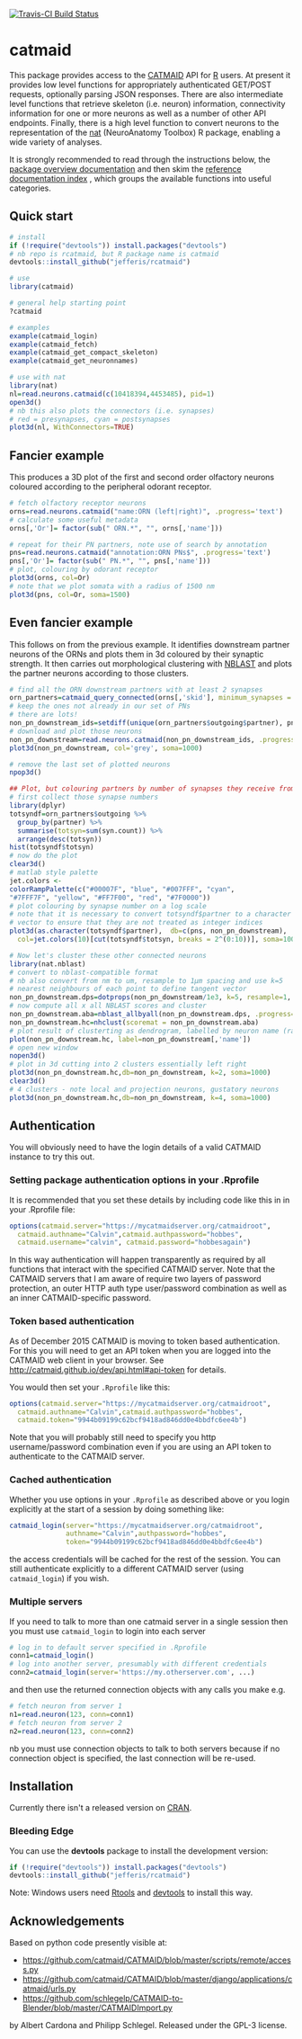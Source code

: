 [![Travis-CI Build Status](https://travis-ci.org/jefferis/rcatmaid.svg?branch=master)](https://travis-ci.org/jefferis/rcatmaid)
# catmaid

This package provides access to the [CATMAID](http://catmaid.org/) API for 
[R](http://r-project.org/) users.  At present it provides low level functions 
for appropriately authenticated GET/POST requests, optionally parsing JSON responses.
There are also intermediate level functions that retrieve skeleton (i.e. neuron) 
information, connectivity information for one or more neurons as well as a number 
of other API endpoints. Finally, there is
a high level function to convert neurons to the representation of the
[nat](https://github.com/jefferis/nat) (NeuroAnatomy Toolbox) R package, enabling
a wide variety of analyses.

It is strongly recommended to read through the instructions below, the [package
overview documentation](http://jefferis.github.io/rcatmaid/reference/catmaid-package.html)
and then skim the [reference documentation index](http://jefferis.github.io/rcatmaid/reference/)
, which groups the available functions into useful categories.

## Quick start
```r
# install
if (!require("devtools")) install.packages("devtools")
# nb repo is rcatmaid, but R package name is catmaid
devtools::install_github("jefferis/rcatmaid")

# use 
library(catmaid)

# general help starting point
?catmaid

# examples
example(catmaid_login)
example(catmaid_fetch)
example(catmaid_get_compact_skeleton)
example(catmaid_get_neuronnames)

# use with nat
library(nat)
nl=read.neurons.catmaid(c(10418394,4453485), pid=1)
open3d()
# nb this also plots the connectors (i.e. synapses) 
# red = presynapses, cyan = postsynapses
plot3d(nl, WithConnectors=TRUE)
```
## Fancier example
This produces a 3D plot of the first and second order olfactory neurons
coloured according to the peripheral odorant receptor.
```r
# fetch olfactory receptor neurons
orns=read.neurons.catmaid("name:ORN (left|right)", .progress='text')
# calculate some useful metadata
orns[,'Or']= factor(sub(" ORN.*", "", orns[,'name']))

# repeat for their PN partners, note use of search by annotation
pns=read.neurons.catmaid("annotation:ORN PNs$", .progress='text')
pns[,'Or']= factor(sub(" PN.*", "", pns[,'name']))
# plot, colouring by odorant receptor
plot3d(orns, col=Or)
# note that we plot somata with a radius of 1500 nm
plot3d(pns, col=Or, soma=1500)
```
## Even fancier example
This follows on from the previous example. It identifies downstream partner
neurons of the ORNs and plots them in 3d coloured by their synaptic strength.
It then carries out morphological clustering with [NBLAST](http://bit.ly/nblast)
and plots the partner neurons according to those clusters.

```r
# find all the ORN downstream partners with at least 2 synapses
orn_partners=catmaid_query_connected(orns[,'skid'], minimum_synapses = 2)
# keep the ones not already in our set of PNs
# there are lots!
non_pn_downstream_ids=setdiff(unique(orn_partners$outgoing$partner), pns[,'skid'])
# download and plot those neurons
non_pn_downstream=read.neurons.catmaid(non_pn_downstream_ids, .progress='text')
plot3d(non_pn_downstream, col='grey', soma=1000)

# remove the last set of plotted neurons
npop3d()

## Plot, but colouring partners by number of synapses they receive from ORNs
# first collect those synapse numbers
library(dplyr)
totsyndf=orn_partners$outgoing %>% 
  group_by(partner) %>% 
  summarise(totsyn=sum(syn.count)) %>% 
  arrange(desc(totsyn))
hist(totsyndf$totsyn)
# now do the plot
clear3d()
# matlab style palette
jet.colors <-
colorRampPalette(c("#00007F", "blue", "#007FFF", "cyan",
"#7FFF7F", "yellow", "#FF7F00", "red", "#7F0000"))
# plot colouring by synapse number on a log scale 
# note that it is necessary to convert totsyndf$partner to a character
# vector to ensure that they are not treated as integer indices
plot3d(as.character(totsyndf$partner),  db=c(pns, non_pn_downstream), 
  col=jet.colors(10)[cut(totsyndf$totsyn, breaks = 2^(0:10))], soma=1000)

# Now let's cluster these other connected neurons
library(nat.nblast)
# convert to nblast-compatible format
# nb also convert from nm to um, resample to 1µm spacing and use k=5
# nearest neighbours of each point to define tangent vector
non_pn_downstream.dps=dotprops(non_pn_downstream/1e3, k=5, resample=1, .progress='text')
# now compute all x all NBLAST scores and cluster
non_pn_downstream.aba=nblast_allbyall(non_pn_downstream.dps, .progress='text')
non_pn_downstream.hc=nhclust(scoremat = non_pn_downstream.aba)
# plot result of clusterting as dendrogram, labelled by neuron name (rather than id)
plot(non_pn_downstream.hc, label=non_pn_downstream[,'name'])
# open new window
nopen3d()
# plot in 3d cutting into 2 clusters essentially left right
plot3d(non_pn_downstream.hc,db=non_pn_downstream, k=2, soma=1000)
clear3d() 
# 4 clusters - note local and projection neurons, gustatory neurons
plot3d(non_pn_downstream.hc,db=non_pn_downstream, k=4, soma=1000)
```

## Authentication
You will obviously need to have the login details of a valid CATMAID instance to try 
this out. 

### Setting package authentication options in your .Rprofile
It is recommended that you set these details by including code like 
this in in your .Rprofile file:

```r
options(catmaid.server="https://mycatmaidserver.org/catmaidroot",
  catmaid.authname="Calvin",catmaid.authpassword="hobbes",
  catmaid.username="calvin", catmaid.password="hobbesagain")
```

In this way authentication will happen transparently as required by all functions
that interact with the specified CATMAID server. Note that the CATMAID servers 
that I am aware of require two layers of password
protection, an outer HTTP auth type user/password combination as well as an inner
CATMAID-specific password.

### Token based authentication
As of December 2015 CATMAID is moving to token based authentication. For this
you will need to get an API token when you are logged into the CATMAID web 
client in your browser. See http://catmaid.github.io/dev/api.html#api-token for
details. 

You would then set your `.Rprofile` like this:

```r
options(catmaid.server="https://mycatmaidserver.org/catmaidroot",
  catmaid.authname="Calvin",catmaid.authpassword="hobbes",
  catmaid.token="9944b09199c62bcf9418ad846dd0e4bbdfc6ee4b")
```
Note that you will probably still need to specify you http username/password combination
even if you are using an API token to authenticate to the CATMAID server.

### Cached authentication 
Whether you use options in your `.Rprofile` as described above or you login 
explicitly at the start of a session by doing something like:

```r
catmaid_login(server="https://mycatmaidserver.org/catmaidroot",
              authname="Calvin",authpassword="hobbes",
              token="9944b09199c62bcf9418ad846dd0e4bbdfc6ee4b")
```

the access credentials will be cached for the rest of
the session. You can still authenticate explicitly to a different CATMAID server
(using `catmaid_login`) if you wish.

### Multiple servers
If you need to talk to more than one catmaid server in a single session then you 
must use `catmaid_login` to login into each server

```r
# log in to default server specified in .Rprofile
conn1=catmaid_login()
# log into another server, presumably with different credentials
conn2=catmaid_login(server='https://my.otherserver.com', ...)
```

and then use the returned connection objects with any calls you make e.g.

```r
# fetch neuron from server 1
n1=read.neuron(123, conn=conn1)
# fetch neuron from server 2
n2=read.neuron(123, conn=conn2)
```
nb you must use connection objects to talk to both servers because if no 
connection object is specified, the last connection will be re-used.

## Installation
Currently there isn't a released version on [CRAN](http://cran.r-project.org/).

### Bleeding Edge
You can use the **devtools** package to install the development version:

```r
if (!require("devtools")) install.packages("devtools")
devtools::install_github("jefferis/rcatmaid")
```

Note: Windows users need [Rtools](http://www.murdoch-sutherland.com/Rtools/) and
[devtools](http://CRAN.R-project.org/package=devtools) to install this way.

## Acknowledgements

Based on python code presently visible at:

* https://github.com/catmaid/CATMAID/blob/master/scripts/remote/access.py
* https://github.com/catmaid/CATMAID/blob/master/django/applications/catmaid/urls.py
* https://github.com/schlegelp/CATMAID-to-Blender/blob/master/CATMAIDImport.py

by Albert Cardona and Philipp Schlegel. Released under the GPL-3 license.
